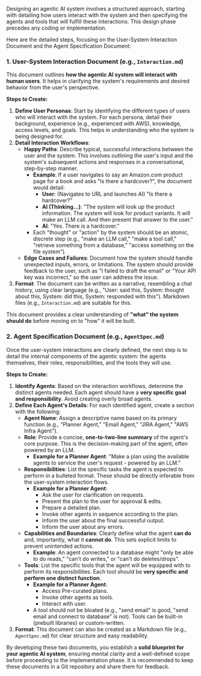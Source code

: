 Designing an agentic AI system involves a structured approach, starting with detailing how users interact with the system and then specifying the agents and tools that will fulfill these interactions. This design phase precedes any coding or implementation.

Here are the detailed steps, focusing on the User-System Interaction Document and the Agent Specification Document:

### 1. User-System Interaction Document (e.g., `Interaction.md`)

This document outlines **how the agentic AI system will interact with human users**. It helps in clarifying the system's requirements and desired behavior from the user's perspective.

**Steps to Create:**
1.  **Define User Personas**: Start by identifying the different types of users who will interact with the system. For each persona, detail their background, experience (e.g., experienced with AWS), knowledge, access levels, and goals. This helps in understanding who the system is being designed for.
2.  **Detail Interaction Workflows**:
    *   **Happy Paths**: Describe typical, successful interactions between the user and the system. This involves outlining the user's input and the system's subsequent actions and responses in a conversational, step-by-step manner.
        *   **Example**: If a user navigates to say an Amazon.com product page for a book and asks "Is there a hardcover?", the document would detail:
            *   **User**: (Navigates to URL and launches AI) "Is there a hardcover?"
            *   **AI (Thinking...)**: "The system will look up the product information. The system will look for product variants. It will make an LLM call. And then present that answer to the user."
            *   **AI**: "Yes. There is a hardcover."
        *   Each "thought" or "action" by the system should be an atomic, discrete step (e.g., "make an LLM call," "make a tool call," "retrieve something from a database," "access something on the file system").
    *   **Edge Cases and Failures**: Document how the system should handle unexpected inputs, errors, or limitations. The system should provide feedback to the user, such as "I failed to draft the email" or "Your API key was incorrect," so the user can address the issue.
3.  **Format**: The document can be written as a narrative, resembling a chat history, using clear language (e.g., "User: said this, System: thought about this, System: did this, System: responded with this"). Markdown files (e.g., `Interaction.md`) are suitable for this.

This document provides a clear understanding of **"what" the system should do** before moving on to "how" it will be built.

### 2. Agent Specification Document (e.g., `AgentSpec.md`)

Once the user-system interactions are clearly defined, the next step is to detail the internal components of the agentic system: the agents themselves, their roles, responsibilities, and the tools they will use.

**Steps to Create:**
1.  **Identify Agents**: Based on the interaction workflows, determine the distinct agents needed. Each agent should have a **very specific goal and responsibility**. Avoid creating overly broad agents.
2.  **Define Each Agent's Details**: For each identified agent, create a section with the following:
    *   **Agent Name**: Assign a descriptive name based on its primary function (e.g., "Planner Agent," "Email Agent," "JIRA Agent," "AWS Infra Agent").
    *   **Role**: Provide a concise, **one-to-two-line summary** of the agent's core purpose. This is the decision-making part of the agent, often powered by an LLM.
        *   **Example for a Planner Agent**: "Make a plan using the available agents to service the user's request - powered by an LLM."
    *   **Responsibilities**: List the specific tasks the agent is expected to perform in a bulleted format. These should be directly inferable from the user-system interaction flows.
        *   **Example for a Planner Agent**:
            *   Ask the user for clarification on requests.
            *   Present the plan to the user for approval & edits.
            *   Prepare a detailed plan.
            *   Invoke other agents in sequence according to the plan.
            *   Inform the user about the final successful output.
            *   Inform the user about any errors.
    *   **Capabilities and Boundaries**: Clearly define what the agent **can do** and, importantly, what it **cannot do**. This sets explicit limits to prevent unintended actions.
        *   **Example**: An agent connected to a database might "only be able to do reads," "can't do writes," or "can't do deletes/drops".
    *   **Tools**: List the specific tools that the agent will be equipped with to perform its responsibilities. Each tool should be **very specific and perform one distinct function**.
        *   **Example for a Planner Agent**:
            *   Access Pre-curated plans.
            *   Invoke other agents as tools.
            *   Interact with user.
        *   A tool should not be bloated (e.g., "send email" is good, "send email and connect to database" is not). Tools can be built-in (prebuilt libraries) or custom-written.
3.  **Format**: This document can also be created as a Markdown file (e.g., `AgentSpec.md`) for clear structure and easy readability.

By developing these two documents, you establish a **solid blueprint for your agentic AI system**, ensuring mental clarity and a well-defined scope before proceeding to the implementation phase. It is recommended to keep these documents in a Git repository and share them for feedback.
